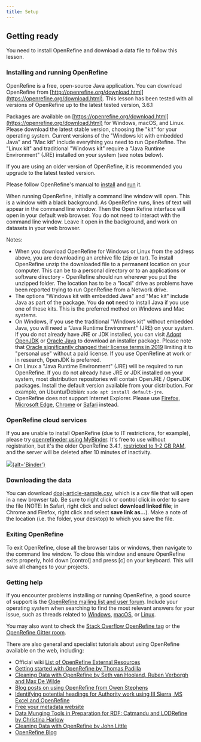 ```yaml
---
title: Setup
---
```


## Getting ready

You need to install OpenRefine and download a data file to follow this lesson.

### Installing and running OpenRefine

OpenRefine is a free, open-source Java application. You can download OpenRefine from
[http://openrefine.org/download.html](https://openrefine.org/download.html).
This lesson has been tested with all versions of OpenRefine up to the latest tested version, 3.6.1

Packages are available on [https://openrefine.org/download.html](https://openrefine.org/download.html) for Windows, macOS, and Linux.
Please download the latest stable version, choosing the "kit" for your operating system.
Current versions of the "Windows kit with embedded Java" and "Mac kit" include everything you need to run OpenRefine.
The "Linux kit" and traditional "Windows kit" require a "Java Runtime Environment" (JRE) installed on your system (see notes below).

If you are using an older version of OpenRefine, it is recommended you upgrade to the latest tested version.

Please follow OpenRefine's manual to [install](https://docs.openrefine.org/manual/installing) and [run](https://docs.openrefine.org/manual/running) it.

When running OpenRefine, initially a command line window will open. This is a window with a black background. As OpenRefine runs, lines of text will appear in the command line window. Then the Open Refine interface will open in your default web browser. You do not need to interact with the command line window. Leave it open in the background, and work on datasets in your web browser.

Notes:

- When you download OpenRefine for Windows or Linux from the address above, you are downloading an archive file
  (zip or tar). To install OpenRefine unzip the downloaded file to a permanent location on your computer. This can
  be to a personal directory or to an applications or software directory - OpenRefine should run wherever you put the
  unzipped folder. The location has to be a "local" drive as problems have been reported trying to run OpenRefine
  from a Network drive.
- The options "Windows kit with embedded Java" and "Mac kit" include Java as part of the package. You **do not**
  need to install Java if you use one of these kits. This is the preferred method on Windows and Mac systems.
- On Windows, if you use the traditional "Windows kit" without embedded Java, you will need a
  "Java Runtime Environment" (JRE) on your system. If you do not already have JRE or JDK installed,
  you can visit [Adopt OpenJDK](https://adoptopenjdk.net/) or [Oracle Java](https://java.com/en/download/)
  to download an installer package. Please note that
  [Oracle significantly changed their license terms in 2019](https://www.oracle.com/java/technologies/javase/jdk-faqs.html) limiting it to "personal use" without a paid license. If you use OpenRefine at work or in research, OpenJDK is preferred.
- On Linux a "Java Runtime Environment" (JRE) will be required to run OpenRefine. If you do not already have
  JRE or JDK installed on your system, most distribution repositories will contain OpenJRE / OpenJDK packages.
  Install the default version available from your distribution. For example, on Ubuntu/Debian:
  `sudo apt install default-jre`.
- OpenRefine does not support Internet Explorer. Please use [Firefox](https://www.mozilla.org/firefox/new/),
  [Microsoft Edge](https://www.microsoft.com/edge),
  [Chrome](https://www.google.com/chrome/) or [Safari](https://www.apple.com/safari/) instead.

### OpenRefine cloud services

If you are unable to install OpenRefine (due to IT restrictions, for example), please try
[openrefineder using MyBinder](https://github.com/betatim/openrefineder/).
It's free to use without registration, but it's the older OpenRefine 3.4.1,
[restricted to 1-2 GB RAM](https://mybinder.readthedocs.io/en/latest/faq.html#how-much-memory-am-i-given-when-using-binder),
and the server will be deleted after 10 minutes of inactivity.

[![](https://mybinder.org/badge.svg){alt='Binder'}](https://mybinder.org/v2/gh/betatim/openrefineder/6ba108b?urlpath=%2Fopenrefine)

### Downloading the data

You can download [doaj-article-sample.csv](data/doaj-article-sample.csv), which is a csv file that will open in a new browser tab. Be sure to right click or control click in order to save the file (NOTE: In Safari, right click and select **download linked file**; in Chrome and Firefox, right click and select **save link as...**). Make a note of the location (i.e. the folder, your desktop) to which you save the file.

### Exiting OpenRefine

To exit OpenRefine, close all the browser tabs or windows, then navigate to the command line window. To close this window and ensure OpenRefine exits properly, hold down [control] and press [c] on your keyboard. This will save all changes to your projects.

### Getting help

If you encounter problems installing or running OpenRefine, a good source of support is the [OpenRefine mailing list and user forum](https://forum.openrefine.org).
Include your operating system when searching to find the most relevant answers for your issue, such as threads related to [Windows](https://forum.openrefine.org/search?q=windows), [macOS](https://forum.openrefine.org/search?q=macOS), or [Linux](https://forum.openrefine.org/search?q=linux).

You may also want to check the [Stack Overflow OpenRefine tag](https://stackoverflow.com/questions/tagged/openrefine) or the [OpenRefine Gitter room](https://gitter.im/OpenRefine/OpenRefine).

There are also general and specialist tutorials about using OpenRefine available on the web, including:

- Official wiki [List of OpenRefine External Resources](https://github.com/OpenRefine/OpenRefine/wiki/External-Resources)
- [Getting started with OpenRefine by Thomas Padilla](https://thomaspadilla.org/dataprep/)
- [Cleaning Data with OpenRefine by Seth van Hooland, Ruben Verborgh and Max De Wilde](https://programminghistorian.org/lessons/cleaning-data-with-openrefine)
- [Blog posts on using OpenRefine from Owen Stephens](https://www.meanboyfriend.com/overdue_ideas/tag/openrefine/?orderby=date&order=ASC)
- [Identifying potential headings for Authority work using III Sierra, MS Excel and OpenRefine](https://epublications.marquette.edu/lib_fac/81/)
- [Free your metadata website](https://freeyourmetadata.org)
- [Data Munging Tools in Preparation for RDF: Catmandu and LODRefine by Christina Harlow](https://journal.code4lib.org/articles/11013)
- [Cleaning Data with OpenRefine by John Little](https://libjohn.github.io/openrefine/)
- [OpenRefine Blog](https://openrefine.org/category/blog.html)


